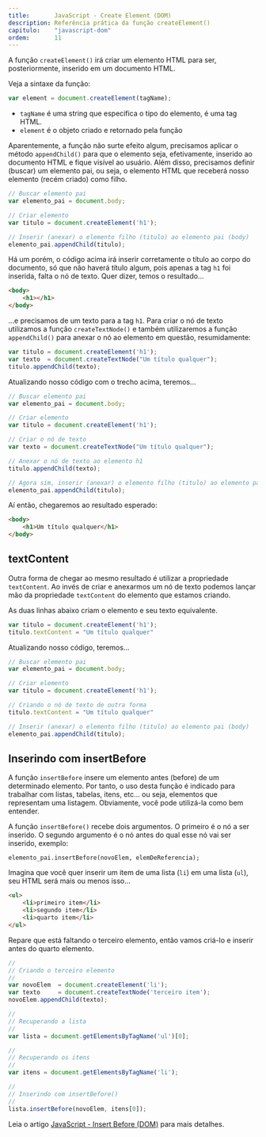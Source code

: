 ```yaml
---
title:       JavaScript - Create Element (DOM)
description: Referência prática da função createElement()
capitulo:    "javascript-dom"
ordem:       11
---
```



A função `createElement()` irá criar um elemento HTML para ser, posteriormente, inserido em um documento HTML.

Veja a sintaxe da função:

```javascript
var element = document.createElement(tagName);
```

- `tagName` é uma string que especifica o tipo do elemento, é uma tag HTML.
- `element` é o objeto criado e retornado pela função

Aparentemente, a função não surte efeito algum, precisamos aplicar o método `appendChild()` para que o elemento seja,
efetivamente, inserido ao documento HTML e fique visível ao usuário. Além disso, precisamos definir (buscar) um elemento
pai, ou seja, o elemento HTML que receberá nosso elemento (recém criado) como filho.

```javascript
// Buscar elemento pai
var elemento_pai = document.body;

// Criar elemento
var titulo = document.createElement('h1');

// Inserir (anexar) o elemento filho (titulo) ao elemento pai (body)
elemento_pai.appendChild(titulo);
```

Há um porém, o código acima irá inserir corretamente o título ao corpo do documento, só que não haverá título algum, pois
apenas a tag `h1` foi inserida, falta o nó de texto. Quer dizer, temos o resultado...

```html
<body>
    <h1></h1>
</body>
```

...e precisamos de um texto para a tag `h1`. Para criar o nó de texto utilizamos a função `createTextNode()` e também
utilizaremos a função `appendChild()` para anexar o nó ao elemento em questão, resumidamente:

```javascript
var titulo = document.createElement('h1');
var texto  = document.createTextNode("Um título qualquer");
titulo.appendChild(texto);
```

Atualizando nosso código com o trecho acima, teremos...

```javascript
// Buscar elemento pai
var elemento_pai = document.body;

// Criar elemento
var titulo = document.createElement('h1');

// Criar o nó de texto
var texto = document.createTextNode("Um título qualquer");

// Anexar o nó de texto ao elemento h1
titulo.appendChild(texto);

// Agora sim, inserir (anexar) o elemento filho (titulo) ao elemento pai (body)
elemento_pai.appendChild(titulo);
```

Aí então, chegaremos ao resultado esperado:

```html
<body>
    <h1>Um título qualquer</h1>
</body>
```


## textContent

Outra forma de chegar ao mesmo resultado é utilizar a propriedade `textContent`. Ao invés de criar e anexarmos um nó de
texto podemos lançar mão da propriedade `textContent` do elemento que estamos criando.

As duas linhas abaixo criam o elemento e seu texto equivalente.

```javascript
var titulo = document.createElement('h1');
titulo.textContent = "Um título qualquer"

```

Atualizando nosso código, teremos...

```javascript
// Buscar elemento pai
var elemento_pai = document.body;

// Criar elemento
var titulo = document.createElement('h1');

// Criando o nó de texto de outra forma
titulo.textContent = "Um título qualquer"

// Inserir (anexar) o elemento filho (titulo) ao elemento pai (body)
elemento_pai.appendChild(titulo);
```


Inserindo com insertBefore
---

A função `insertBefore` insere um elemento antes (before) de um determinado elemento. Por tanto, o uso desta função é
indicado para trabalhar com listas, tabelas, itens, etc... ou seja, elementos que representam uma listagem. Obviamente,
você pode utilizá-la como bem entender.

A função `insertBefore()` recebe dois argumentos. O primeiro é o nó a ser inserido. O segundo argumento é o nó antes do
qual esse nó vai ser inserido, exemplo:

    elemento_pai.insertBefore(novoElem, elemDeReferencia);

Imagina que você quer inserir um item de uma lista (`li`) em uma lista (`ul`), seu HTML será mais ou menos isso...

```html
<ul>
    <li>primeiro item</li>
    <li>segundo item</li>
    <li>quarto item</li>
</ul>
```

Repare que está faltando o terceiro elemento, então vamos criá-lo e inserir antes do quarto elemento.

```javascript
//
// Criando o terceiro elemento
//
var novoElem  = document.createElement('li');
var texto     = document.createTextNode('terceiro item');
novoElem.appendChild(texto);

//
// Recuperando a lista
//
var lista = document.getElementsByTagName('ul')[0];

//
// Recuperando os itens
//
var itens = document.getElementsByTagName('li');

//
// Inserindo com insertBefore()
//
lista.insertBefore(novoElem, itens[0]);
```

Leia o artigo [JavaScript - Insert Before (DOM)](/javascript/dom-insert-before/) para mais detalhes.
